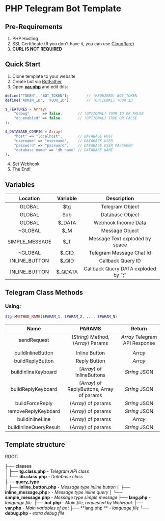 # PHP Telegram Bot Template

## Pre-Requirements
1. PHP Hosting
2. SSL Certificate (If you don't have it, you can use [Cloudflare](https://www.cloudflare.com/))
3. **CURL IS NOT REQUIRED**

## Quick Start	
1. Clone template to your website
2. Create bot via [BotFather](https://t.me/BotFather)
3. Open **[var.php](https://github.com/naziks/TGbot-template/blob/master/var.php)** and edit this:
```php
define("TOKEN", "BOT_TOKEN");        // (REQUIRED) BOT_TOKEN
define('ADMIN_ID', 'YOUR_ID');       // (OPTIONAL) YOUR ID

$_FEATURES = Array(
	"debug"      => false,       // (OPTIONAL) YOUR_ID OR FALSE
	"db_enabled" => false        // (OPTIONAL) TRUE OR FALSE
);

$_DATABASE_CONFIG = Array(
	"host" => "localhost",       // DATABASE HOST
	"username" => "username",    // DATABASE USER
	"password" => "password",    // DATABASE USER PASSWORD
	"database_name" => "db_name" // DATABASE NAME
);
```
4. Set Webhook
5. The End!

## Variables
| Location        |Variable        	| Description                           |
|:---------------:|:-------------------:|:-------------------------------------:|
| GLOBAL          | $tg                 | Telegram Object                       |
| GLOBAL          | $db                 | Database Object                       |  
| GLOBAL          | $\_DATA             | Webhook Income Data                   | 
| ~GLOBAL         | $\_M                | Message Object                        |
| SIMPLE\_MESSAGE | $\_T                | Message Text exploded by space        |
| ~GLOBAL         | $\_CID              | Telegram Message Chat Id              |
| INLINE\_BUTTON  | $\_QID              | Callback Query ID                     |
| INLINE\_BUTTON  | $\_QDATA            | Callback Query DATA exploded by ";"   |

## Telegram Class Methods

### Using:
```php
$tg->METHOD_NAME($PARAM_1, $PARAM_2, ..., $PARAM_N)
```

| Name                             | PARAMS        	                         | Return                          |
|:--------------------------------:|:-------------------------------------------:|:-------------------------------:|
| sendRequest                      | (_String_) Method, (_Array_) Params         | _Array_ Telegram API Response   |
|                                  |                                             |                                 |
| buildInlineButton                | Inline Button                               | _Array_                         |
| buildReplyButton                 | Reply Button                                | _Array_                         |
| buildInlineKeyboard              | (_Array_)  of InlineButtons                 | _String_ JSON                   |
| buildReplyKeyboard               | (_Array_)  of ReplyButtons, Array of params | _String_ JSON                   |
| buildForceReply                  | (_Array_)  of params                        | _String_ JSON                   |
| removeReplyKeyboard              | (_Array_)  of params                        | _String_ JSON                   |
| buildInlineLine                  | (_Array_)  of params                        | _Array_                         |
| buildInlineQueryResult           | (_Array_)  of params                        | _String_ JSON                   |

## Template structure

ROOT:

├── **classes**  
│   ├── **tg.class.php** - _Telegram API class_  
│   └── **db.class.php** - _Database class_  
├── **query_type**  
│   ├── **inline_button.php** - _Message type inline button_
│   ├── **inline_message.php**> - _Message type inline query_
│   └── **simple_message.php** - _Message type simple message_
├── **lang.php** - _language file_.
├── **bot.php** - _Main file, requested by WebHook_
├── **var.php** - _Main variables of bot_
├── **lang.php ** - _language file_
└── <b>debug.php</b> - _extra debug file_
